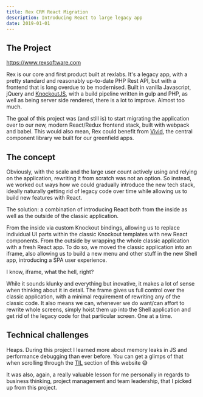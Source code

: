 ```yaml
---
title: Rex CRM React Migration
description: Introducing React to large legacy app
date: 2019-01-01
---
```


## The Project

https://www.rexsoftware.com

Rex is our core and first product built at rexlabs. It's a legacy app, with a pretty standard and reasonably up-to-date PHP Rest API, but with a frontend that is long overdue to be modernised. Built in vanilla Javascript, jQuery and [KnockoutJS](https://knockoutjs.com/), with a build pipeline written in gulp and PHP, as well as being server side rendered, there is a lot to improve. Almost too much.

The goal of this project was (and still is) to start migrating the application over to our new, modern React/Redux frontend stack, built with webpack and babel. This would also mean, Rex could benefit from [Vivid](../vivid), the central component library we built for our greenfield apps.

## The concept

Obviously, with the scale and the large user count actively using and relying on the application, rewriting it from scratch was not an option. So instead, we worked out ways how we could gradually introduce the new tech stack, ideally naturally getting rid of legacy code over time while allowing us to build new features with React.

The solution: a combination of introducing React both from the inside as well as the outside of the classic application.

From the inside via custom Knockout bindings, allowing us to replace individual UI parts within the classic Knockout templates with new React components. From the outside by wrapping the whole classic application with a fresh React app. To do so, we moved the classic application into an iframe, also allowing us to build a new menu and other stuff in the new Shell app, introducing a SPA user experience.

I know, iframe, what the hell, right?

While it sounds klunky and everything but inovative, it makes a lot of sense when thinking about it in detail. The frame gives us full control over the classic application, with a minimal requirement of rewriting any of the classic code. It also means we can, whenever we do want/can affort to rewrite whole screens, simply hoist them up into the Shell application and get rid of the legacy code for that particular screen. One at a time.

## Technical challenges

Heaps. During this project I learned more about memory leaks in JS and performance debugging than ever before. You can get a glimps of that when scrolling through the [TIL](../../../til) section of this website 😅

It was also, again, a really valuable lesson for me personally in regards to business thinking, project management and team leadership, that I picked up from this project.
